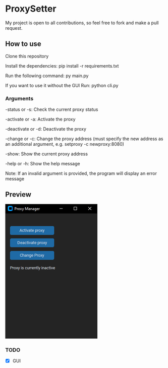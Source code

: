 # ProxySetter
My project is open to all contributions, so feel free to fork and make a pull request.
## How to use 
Clone this repository

Install the dependencies: pip install -r requirements.txt

Run the following command: py main.py

If you want to use it without the GUI Run: python cli.py 

### Arguments
-status or -s: Check the current proxy status

-activate or -a: Activate the proxy

-deactivate or -d: Deactivate the proxy

-change or -c: Change the proxy address (must specify the new address as an additional argument, e.g. setproxy -c newproxy:8080)

-show: Show the current proxy address

-help or -h: Show the help message

Note: If an invalid argument is provided, the program will display an error message

## Preview

![alt text](img/preview.png "Logo Title Text 1")

### TODO
- [x] GUI

